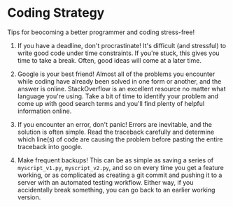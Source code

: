 # Coding Strategy
Tips for beocoming a better programmer and coding stress-free!


1. If you have a deadline, don't procrastinate! It's difficult (and stressful) to write good code under time constraints. If you're stuck, this gives you time to take a break. Often, good ideas will come at a later time.

2. Google is your best friend! Almost all of the problems you encounter while coding have already been solved in one form or another, and the answer is online. StackOverflow is an excellent resource no matter what language you're using. Take a bit of time to identify your problem and come up with good search terms and you'll find plenty of helpful information online.

3. If you encounter an error, don't panic! Errors are inevitable, and the solution is often simple. Read the traceback carefully and determine which line(s) of code are causing the problem before pasting the entire traceback into google.

4. Make frequent backups!  This can be as simple as saving a series of `myscript_v1.py`, `myscript_v2.py`, and so on every time you get a feature working, or as complicated as creating a git commit and pushing it to a server with an automated testing workflow.  Either way, if you accidentally break something, you can go back to an earlier working version.
